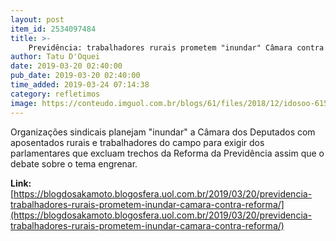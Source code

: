 ```yaml
---
layout: post
item_id: 2534097484
title: >-
    Previdência: trabalhadores rurais prometem "inundar" Câmara contra reforma
author: Tatu D'Oquei
date: 2019-03-20 02:40:00
pub_date: 2019-03-20 02:40:00
time_added: 2019-03-24 07:14:38
category: refletimos
image: https://conteudo.imguol.com.br/blogs/61/files/2018/12/idosoo-615x300.jpeg
---
```


Organizações sindicais planejam "inundar" a Câmara dos Deputados com aposentados rurais e trabalhadores do campo para exigir dos parlamentares que excluam trechos da Reforma da Previdência assim que o debate sobre o tema engrenar.

**Link:** [https://blogdosakamoto.blogosfera.uol.com.br/2019/03/20/previdencia-trabalhadores-rurais-prometem-inundar-camara-contra-reforma/](https://blogdosakamoto.blogosfera.uol.com.br/2019/03/20/previdencia-trabalhadores-rurais-prometem-inundar-camara-contra-reforma/)

